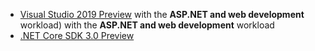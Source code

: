 * [Visual Studio 2019 Preview](https://visualstudio.microsoft.com/vs/preview/) with the **ASP.NET and web development** workload) with the **ASP.NET and web development** workload
* [.NET Core SDK 3.0 Preview](https://dotnet.microsoft.com/download/dotnet-core/3.0)